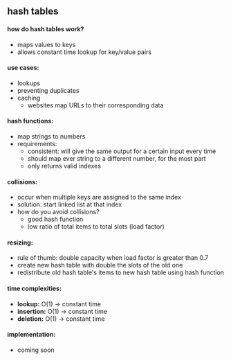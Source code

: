 ## hash tables

#### how do hash tables work?
  * maps values to keys
  * allows constant time lookup for key/value pairs

#### use cases:
  * lookups
  * preventing duplicates
  * caching
    * websites map URLs to their corresponding data

#### hash functions:
  * map strings to numbers
  * requirements:
    * consistent: will give the same output for a certain input every time
    * should map ever string to a different number, for the most part
    * only returns valid indexes

#### collisions:
  * occur when multiple keys are assigned to the same index
  * solution: start linked list at that index
  * how do you avoid collisions?
    * good hash function
    * low ratio of total items to total slots (load factor)

#### resizing:
  * rule of thumb: double capacity when load factor is greater than 0.7
  * create new hash table with double the slots of the old one
  * redistribute old hash table's items to new hash table using hash function

#### time complexities:
  * __lookup:__ O(1) -> constant time
  * __insertion:__ O(1) -> constant time
  * __deletion:__ O(1) -> constant time

#### implementation:
  * coming soon
